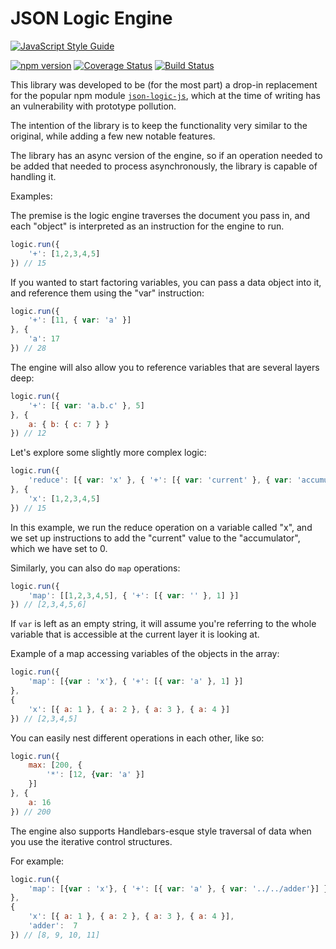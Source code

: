 # JSON Logic Engine

[![JavaScript Style Guide](https://cdn.rawgit.com/standard/standard/master/badge.svg)](https://github.com/standard/standard)

[![npm version](https://badge.fury.io/js/json-logic-engine.svg)](https://badge.fury.io/js/json-logic-engine) [![Coverage Status](https://coveralls.io/repos/github/TotalTechGeek/json-logic-engine/badge.svg?branch=master)](https://coveralls.io/github/TotalTechGeek/json-logic-engine?branch=master) [![Build Status](https://travis-ci.com/TotalTechGeek/json-logic-engine.svg?branch=master)](https://travis-ci.com/TotalTechGeek/json-logic-engine)

This library was developed to be (for the most part) a drop-in replacement for the popular npm module [`json-logic-js`](https://github.com/jwadhams/json-logic-js), which at the time of writing has an vulnerability with prototype pollution.

The intention of the library is to keep the functionality very similar to the original, while adding a few new notable features.

The library has an async version of the engine, so if an operation needed to be added that needed to process asynchronously, the library is capable of handling it.

Examples:

The premise is the logic engine traverses the document you pass in, and each "object" is interpreted as an instruction for the engine to run.

```js
logic.run({
    '+': [1,2,3,4,5]
}) // 15
```

If you wanted to start factoring variables, you can pass a data object into it, and reference them using the "var" instruction:

```js
logic.run({
    '+': [11, { var: 'a' }]
}, {
    'a': 17
}) // 28
```

The engine will also allow you to reference variables that are several layers deep:

```js
logic.run({
    '+': [{ var: 'a.b.c' }, 5]
}, {
    a: { b: { c: 7 } }
}) // 12
```

Let's explore some slightly more complex logic:

```js
logic.run({
    'reduce': [{ var: 'x' }, { '+': [{ var: 'current' }, { var: 'accumulator' }] }, 0]
}, {
    'x': [1,2,3,4,5]
}) // 15
```

In this example, we run the reduce operation on a variable called "x", and we set up instructions to add the "current" value to the "accumulator", which we have set to 0.

Similarly, you can also do `map` operations:

```js
logic.run({
    'map': [[1,2,3,4,5], { '+': [{ var: '' }, 1] }]
}) // [2,3,4,5,6]
```

If `var` is left as an empty string, it will assume you're referring to the whole variable that is accessible at the current layer it is looking at.

Example of a map accessing variables of the objects in the array:

```js
logic.run({
    'map': [{var : 'x'}, { '+': [{ var: 'a' }, 1] }]
},
{
    'x': [{ a: 1 }, { a: 2 }, { a: 3 }, { a: 4 }]
}) // [2,3,4,5]
```

You can easily nest different operations in each other, like so:

```js
logic.run({
    max: [200, {
        '*': [12, {var: 'a' }]
    }]
}, {
    a: 16
}) // 200
```

The engine also supports Handlebars-esque style traversal of data when you use the iterative control structures.

For example:

```js
logic.run({
    'map': [{var : 'x'}, { '+': [{ var: 'a' }, { var: '../../adder'}] }]
},
{
    'x': [{ a: 1 }, { a: 2 }, { a: 3 }, { a: 4 }],
    'adder':  7
}) // [8, 9, 10, 11]
```

